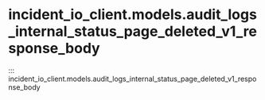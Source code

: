 # incident_io_client.models.audit_logs_internal_status_page_deleted_v1_response_body

::: incident_io_client.models.audit_logs_internal_status_page_deleted_v1_response_body